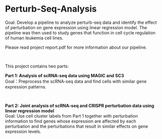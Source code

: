 # Perturb-Seq-Analysis

Goal: Develop a pipeline to analyze perturb-seq data and identify the effect of perturbation on gene expression using linear regression model. The pipeline was then used to study genes that function in cell cycle regulation of human leukemia cell lines. 
<br />

Please read project report.pdf for more information about our pipeline. 

<br />

This project contains two parts: 

**Part 1: Analysis of scRNA-seq data using MAGIC and SC3**
<br />
Goal：Preprocess the scRNA-seq data and find cells with similar gene expression patterns.

<br />

**Part 2: Joint analysis of scRNA-seq and CRISPR perturbation data using linear regression model**
<br />
Goal: Use cell cluster labels from Part 1 together with perturbation information to find genes whose expression are affected by each perturbation and the perturbations that result               in similar effects on gene expression levels.
